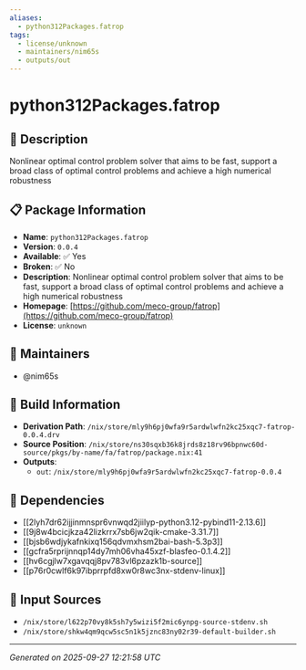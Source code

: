 ```yaml
---
aliases:
  - python312Packages.fatrop
tags:
  - license/unknown
  - maintainers/nim65s
  - outputs/out
---
```


# python312Packages.fatrop

## 📝 Description

Nonlinear optimal control problem solver that aims to be fast, support a broad class of optimal control problems and achieve a high numerical robustness

## 📋 Package Information

- **Name**: `python312Packages.fatrop`
- **Version**: `0.0.4`
- **Available**: ✅ Yes
- **Broken**: ✅ No
- **Description**: Nonlinear optimal control problem solver that aims to be fast, support a broad class of optimal control problems and achieve a high numerical robustness
- **Homepage**: [https://github.com/meco-group/fatrop](https://github.com/meco-group/fatrop)
- **License**: `unknown`
## 👥 Maintainers

- @nim65s


## 🔧 Build Information

- **Derivation Path**: `/nix/store/mly9h6pj0wfa9r5ardwlwfn2kc25xqc7-fatrop-0.0.4.drv`
- **Source Position**: `/nix/store/ns30sqxb36k8jrds8z18rv96bpnwc60d-source/pkgs/by-name/fa/fatrop/package.nix:41`
- **Outputs**:
  - `out`:  `/nix/store/mly9h6pj0wfa9r5ardwlwfn2kc25xqc7-fatrop-0.0.4`

## 🔗 Dependencies

- [[2lyh7dr62ijjinmnspr6vnwqd2jiilyp-python3.12-pybind11-2.13.6]]
- [[9j8w4bcicjkza42lizkrrx7sb6jw2qik-cmake-3.31.7]]
- [[bjsb6wdjykafnkixq156qdvmxhsm2bai-bash-5.3p3]]
- [[gcfra5rprijnnqp14dy7mh06vha45xzf-blasfeo-0.1.4.2]]
- [[hv6cgjlw7xgavqqj8pv783vl6pzazk1b-source]]
- [[p76r0cwlf6k97ibprrpfd8xw0r8wc3nx-stdenv-linux]]

## 📁 Input Sources

- `/nix/store/l622p70vy8k5sh7y5wizi5f2mic6ynpg-source-stdenv.sh`
- `/nix/store/shkw4qm9qcw5sc5n1k5jznc83ny02r39-default-builder.sh`

---
*Generated on 2025-09-27 12:21:58 UTC*
